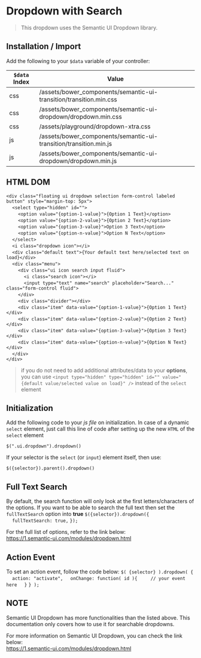 # Dropdown with Search

> This dropdown uses the Semantic UI Dropdown library.

## Installation / Import
Add the following to your `$data` variable of your controller:

`$data` Index | Value
-----|-----
css | /assets/bower_components/semantic-ui-transition/transition.min.css
css | /assets/bower_components/semantic-ui-dropdown/dropdown.min.css
css | /assets/playground/dropdown-xtra.css
js | /assets/bower_components/semantic-ui-transition/transition.min.js
js | /assets/bower_components/semantic-ui-dropdown/dropdown.min.js

## HTML DOM
`<div class="floating ui dropdown selection form-control labeled button" style="margin-top: 5px">`<br />
&nbsp;&nbsp;&nbsp;&nbsp;`<select type="hidden" id="">`<br />
&nbsp;&nbsp;&nbsp;&nbsp;&nbsp;&nbsp;&nbsp;&nbsp;`<option value="{option-1-value}">{Option 1 Text}</option>`<br />
&nbsp;&nbsp;&nbsp;&nbsp;&nbsp;&nbsp;&nbsp;&nbsp;`<option value="{option-2-value}">{Option 2 Text}</option>`<br />
&nbsp;&nbsp;&nbsp;&nbsp;&nbsp;&nbsp;&nbsp;&nbsp;`<option value="{option-3-value}">Option 3 Text</option>`<br />
&nbsp;&nbsp;&nbsp;&nbsp;&nbsp;&nbsp;&nbsp;&nbsp;`<option value="{option-n-value}">Option N Text</option>`<br />
&nbsp;&nbsp;&nbsp;&nbsp;`</select>`<br />
&nbsp;&nbsp;&nbsp;&nbsp;`<i class="dropdown icon"></i>`<br />
&nbsp;&nbsp;&nbsp;&nbsp;`<div class="default text">{Your default text here/selected text on load}</div>`<br />
&nbsp;&nbsp;&nbsp;&nbsp;`<div class="menu">`<br />
&nbsp;&nbsp;&nbsp;&nbsp;&nbsp;&nbsp;&nbsp;&nbsp;`<div class="ui icon search input fluid">`<br />
&nbsp;&nbsp;&nbsp;&nbsp;&nbsp;&nbsp;&nbsp;&nbsp;&nbsp;&nbsp;&nbsp;&nbsp;`<i class="search icon"></i>`<br />
&nbsp;&nbsp;&nbsp;&nbsp;&nbsp;&nbsp;&nbsp;&nbsp;&nbsp;&nbsp;&nbsp;&nbsp;`<input type="text" name="search" placeholder="Search..." class="form-control fluid">`<br />
&nbsp;&nbsp;&nbsp;&nbsp;&nbsp;&nbsp;&nbsp;&nbsp;`</div>`<br />
&nbsp;&nbsp;&nbsp;&nbsp;&nbsp;&nbsp;&nbsp;&nbsp;`<div class="divider"></div>`<br />
&nbsp;&nbsp;&nbsp;&nbsp;&nbsp;&nbsp;&nbsp;&nbsp;`<div class="item" data-value="{option-1-value}">{Option 1 Text}</div>`<br />
&nbsp;&nbsp;&nbsp;&nbsp;&nbsp;&nbsp;&nbsp;&nbsp;`<div class="item" data-value="{option-2-value}">{Option 2 Text}</div>`<br />
&nbsp;&nbsp;&nbsp;&nbsp;&nbsp;&nbsp;&nbsp;&nbsp;`<div class="item" data-value="{option-3-value}">{Option 3 Text}</div>`<br />
&nbsp;&nbsp;&nbsp;&nbsp;&nbsp;&nbsp;&nbsp;&nbsp;`<div class="item" data-value="{option-n-value}">{Option N Text}</div>`<br />
&nbsp;&nbsp;&nbsp;&nbsp;`</div>`<br />
`</div>`<br />

> if you do not need to add additional attributes/data to your **options**, you can use `<input type="hidden" type="hidden" id="" value="{default value/selected value on load}" />` instead of the `select` element

## Initialization
Add the following code to your *js file* on initialization. In case of a dynamic `select` element, just call this line of code after setting up the new `HTML` of the `select` element<br />

`$(".ui.dropdown").dropdown()`<br />

If your selector is the `select` (or `input`) element itself, then use:<br />

`$({selector}).parent().dropdown()`

## Full Text Search
By default, the search function will only look at the first letters/characters of the options. If you want to be able to search the full text then set the `fullTextSearch` option into **true**
`$({selector}).dropdown({`
&nbsp;&nbsp;&nbsp;&nbsp;`fullTextSearch: true,`
`});`

For the full list of options, refer to the link below:<br />
https://1.semantic-ui.com/modules/dropdown.html

## Action Event
To set an action event, follow the code below:
`$( {selector} ).dropdown( {`
&nbsp;&nbsp;&nbsp;&nbsp;`action: "activate",`
&nbsp;&nbsp;&nbsp;&nbsp;`onChange: function( id ){`
&nbsp;&nbsp;&nbsp;&nbsp;&nbsp;&nbsp;&nbsp;&nbsp;`// your event here`
&nbsp;&nbsp;&nbsp;&nbsp;`}`
`} );`

## NOTE
Semantic UI Dropdown has more functionalities than the listed above. This documentation only covers how to use it for searchable dropdowns.

For more information on Semantic UI Dropdown, you can check the link below:<br />
https://1.semantic-ui.com/modules/dropdown.html
